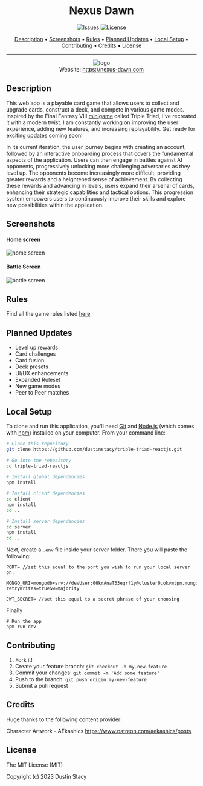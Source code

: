 <h1 align="center">
Nexus Dawn
</h1>

<p align="center">
  <a href="https://github.com/dustinstacy/triple-triad-reactjs/issues">
    <img src="https://img.shields.io/badge/Awesome-Yes-blue" alt="Issues">
  </a>
   <a href="#license">
    <img src="https://img.shields.io/badge/License-MIT-brightgreen" alt="License">
  </a>
</p>

<p align="center">
  <a href="#description">Description</a> •
  <a href="#screenshots">Screenshots</a> •
  <a href="#rules">Rules</a> •
  <a href="#planned-updates">Planned Updates</a> •
  <a href="#local-setup">Local Setup</a> •
  <a href="#contributing">Contributing</a> •
  <a href="#credits">Credits</a> •
  <a href="#license">License</a>
</p>

---

<div align="center">
<img src='https://res.cloudinary.com/dsv7k92lb/image/upload/v1687034760/Nexus%20Dawn/logos/logo_c9eaj0.png' alt='logo'/>
<br/>
Website: <a href='https://nexus-dawn.com'>https://nexus-dawn.com</a>
<h2></h2>
</div>

## Description

This web app is a playable card game that allows users to collect and upgrade
cards, construct a deck, and compete in various game modes. Inspired by the
Final Fantasy VIII [minigame](https://finalfantasy.fandom.com/wiki/Triple_Triad)
called Triple Triad, I've recreated it with a modern twist. I am constantly
working on improving the user experience, adding new features, and increasing
replayability. Get ready for exciting updates coming soon!

In its current iteration, the user journey begins with creating an account,
followed by an interactive onboarding process that covers the fundamental
aspects of the application. Users can then engage in battles against AI
opponents, progressively unlocking more challenging adversaries as they level
up. The opponents become increasingly more difficult, providing greater rewards
and a heightened sense of achievement. By collecting these rewards and advancing
in levels, users expand their arsenal of cards, enhancing their strategic
capabilities and tactical options. This progression system empowers users to
continuously improve their skills and explore new possibilities within the
application.

## Screenshots

<h4>Home screen</h4>

![home screen](https://res.cloudinary.com/dsv7k92lb/image/upload/v1687034685/Nexus%20Dawn/Screenshots/homeScreen_nliptx.jpg)

<h4>Battle Screen</h4>

![battle screen](https://res.cloudinary.com/dsv7k92lb/image/upload/v1687034685/Nexus%20Dawn/Screenshots/battleScreen_s2qig9.jpg)

## Rules

Find all the game rules listed
[here](https://nexus-dawn-16daa70a99d8.herokuapp.com/rules)

## Planned Updates

-   Level up rewards
-   Card challenges
-   Card fusion
-   Deck presets
-   UI/UX enhancements
-   Expanded Ruleset
-   New game modes
-   Peer to Peer matches

## Local Setup

To clone and run this application, you'll need [Git](https://git-scm.com) and
[Node.js](https://nodejs.org/en/download/) (which comes with
[npm](http://npmjs.com)) installed on your computer. From your command line:

```bash
# Clone this repository
git clone https://github.com/dustinstacy/triple-triad-reactjs.git

# Go into the repository
cd triple-triad-reactjs

# Install global dependencies
npm install

# Install client dependencies
cd client
npm install
cd ..

# Install server dependencies
cd server
npm install
cd ..
```

Next, create a `.env` file inside your server folder. There you will paste the following:

```
PORT= //set this equal to the port you wish to run your local server on.

MONGO_URI=mongodb+srv://devUser:06krAnaT33eqrf1y@cluster0.okvmtpm.mongodb.net/?retryWrites=true&w=majority

JWT_SECRET= //set this equal to a secret phrase of your choosing
```

Finally
```
# Run the app
npm run dev
```





## Contributing

1. Fork it!
2. Create your feature branch: `git checkout -b my-new-feature`
3. Commit your changes: `git commit -m 'Add some feature'`
4. Push to the branch: `git push origin my-new-feature`
5. Submit a pull request

## Credits

Huge thanks to the following content provider:

Character Artwork - AEkashics <https://www.patreon.com/aekashics/posts>

## License

The MIT License (MIT)

Copyright (c) 2023 Dustin Stacy
